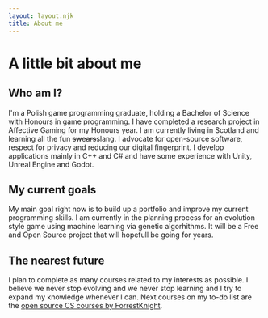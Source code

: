```yaml
---
layout: layout.njk
title: About me
---
```


# A little bit about me

## Who am I?

I'm a Polish game programming graduate, holding a Bachelor of Science with Honours in game programming. I have completed a research project in Affective Gaming for my Honours year. I am currently living in Scotland and learning all the fun ~~swears~~slang. I advocate for open-source software, respect for privacy and reducing our digital fingerprint. I develop applications mainly in C++ and C# and have some experience with Unity, Unreal Engine and Godot. 

## My current goals

My main goal right now is to build up a portfolio and improve my current programming skills. I am currently in the planning process for an evolution style game using machine learning via genetic algorhithms. It will be a Free and Open Source project that will hopefull be going for years.

## The nearest future

I plan to complete as many courses related to my interests as possible. I believe we never stop evolving and we never stop learning and I try to expand my knowledge whenever I can. Next courses on my to-do list are the [open source CS courses by ForrestKnight](https://github.com/ForrestKnight/open-source-cs).

